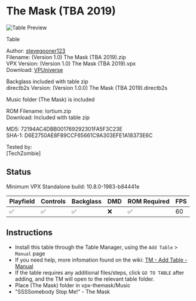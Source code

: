# The Mask (TBA 2019)

![Table Preview](../../images/vpx-themask.png)

Table

Author: [stevegooner123](https://vpuniverse.com/profile/1357-stevegooner123/)  
Filename:  (Version 1.0) The Mask (TBA 2019).zip  
VPX Version: (Version 1.0) The Mask (TBA 2019).vpx  
Download: [VPUniverse](https://vpuniverse.com/files/file/21768-the-mask-tba-2019/)

Backglass included with table zip  
directb2s Version: (Version 1.0.0) The Mask (TBA 2019).directb2s

Music folder (The Mask) is included


ROM 
Filename: lortium.zip  
Download: Included with table zip

MD5: 72194AC4DBB001769292301FA5F3C23E  
SHA-1: D6E2750AE8F89CCF65661C9A303EFE1A18373E6C
  
Tested by:  
[TechZombie]

## Status 

Minimum VPX Standalone build: 10.8.0-1983-b84441e

| Playfield | Controls | Backglass | DMD | ROM Required | FPS | 
|-----------|----------|-----------|-----|--------------|-----|
| :white_check_mark: | :white_check_mark: | :white_check_mark: | :x: | :white_check_mark: | 60 |

## Instructions

- Install this table through the Table Manager, using the `Add Table` > `Manual` page
- If you need help, more infomation found on the wiki: [TM - Add Table - Manual](https://github.com/LegendsUnchained/vpx-standalone-alp4k/wiki/%5B04%5D-%F0%9F%A7%A1-TM-%E2%80%90-Other-Features#add-table---manual)
- If the table requires any additional files/steps, click `GO TO TABLE` after adding, and the TM will open to the relevant table folder.
- Place (The Mask) folder in vpx-themask/Music
- "SSSSomebody Stop Me!" - The Mask


